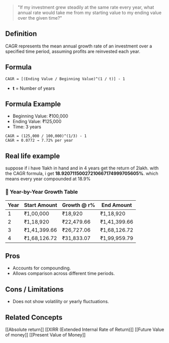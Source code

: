 >"If my investment grew steadily at the same rate every year, what annual rate would take me from my starting value to my ending value over the given time?"

## Definition
CAGR represents the mean annual growth rate of an investment over a specified time period, assuming profits are reinvested each year.

## Formula
```
CAGR = [(Ending Value / Beginning Value)^(1 / t)] - 1
```
- **t** = Number of years

## Formula Example
- Beginning Value: ₹100,000
- Ending Value: ₹125,000
- Time: 3 years
```
CAGR = (125,000 / 100,000)^(1/3) - 1
CAGR = 0.0772 → 7.72% per year
```

## Real life example

suppose if i have 1lakh in hand and in 4 years get the return of 2lakh.
with the CAGR formula, i get **18.92071150027210667174999705605%**. which means every year compounded at 18.9%

### 📅 Year-by-Year Growth Table

|Year|Start Amount|Growth @ r%|End Amount|
|---|---|---|---|
|1|₹1,00,000|₹18,920|₹1,18,920|
|2|₹1,18,920|₹22,479.66|₹1,41,399.66|
|3|₹1,41,399.66|₹26,727.06|₹1,68,126.72|
|4|₹1,68,126.72|₹31,833.07|₹1,99,959.79|
## Pros
- Accounts for compounding.
- Allows comparison across different time periods.

## Cons / Limitations
- Does not show volatility or yearly fluctuations.

## Related Concepts
[[Absolute return]]
[[XIRR (Extended Internal Rate of Return)]]
[[Future Value of money]]
[[Present Value of Money]]

